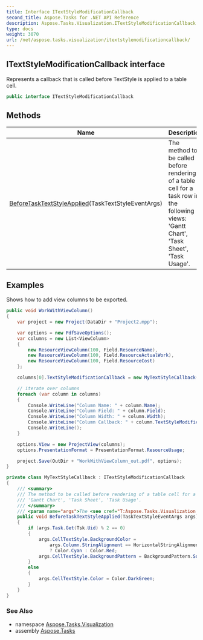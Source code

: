 ```yaml
---
title: Interface ITextStyleModificationCallback
second_title: Aspose.Tasks for .NET API Reference
description: Aspose.Tasks.Visualization.ITextStyleModificationCallback interface. Represents a callback that is called before TextStyle is applied to a table cell
type: docs
weight: 3070
url: /net/aspose.tasks.visualization/itextstylemodificationcallback/
---
```

## ITextStyleModificationCallback interface

Represents a callback that is called before TextStyle is applied to a table cell.

```csharp
public interface ITextStyleModificationCallback
```

## Methods

| Name | Description |
| --- | --- |
| [BeforeTaskTextStyleApplied](../../aspose.tasks.visualization/itextstylemodificationcallback/beforetasktextstyleapplied/)(TaskTextStyleEventArgs) | The method to be called before rendering of a table cell for a task row in the following views: 'Gantt Chart', 'Task Sheet', 'Task Usage'. |

## Examples

Shows how to add view columns to be exported.

```csharp
public void WorkWithViewColumn()
{
    var project = new Project(DataDir + "Project2.mpp");

    var options = new PdfSaveOptions();
    var columns = new List<ViewColumn>
    {
        new ResourceViewColumn(100, Field.ResourceName),
        new ResourceViewColumn(100, Field.ResourceActualWork),
        new ResourceViewColumn(100, Field.ResourceCost)
    };

    columns[0].TextStyleModificationCallback = new MyTextStyleCallback();

    // iterate over columns
    foreach (var column in columns)
    {
        Console.WriteLine("Column Name: " + column.Name);
        Console.WriteLine("Column Field: " + column.Field);
        Console.WriteLine("Column Width: " + column.Width);
        Console.WriteLine("Column Callback: " + column.TextStyleModificationCallback);
        Console.WriteLine();
    }

    options.View = new ProjectView(columns);
    options.PresentationFormat = PresentationFormat.ResourceUsage;

    project.Save(OutDir + "WorkWithViewColumn_out.pdf", options);
}

private class MyTextStyleCallback : ITextStyleModificationCallback
{
    /// <summary>
    /// The method to be called before rendering of a table cell for a task row in the following views:
    /// 'Gantt Chart', 'Task Sheet', 'Task Usage'.
    /// </summary>
    /// <param name="args">The <see cref="T:Aspose.Tasks.Visualization.TaskTextStyleEventArgs" /> object.</param>
    public void BeforeTaskTextStyleApplied(TaskTextStyleEventArgs args)
    {
        if (args.Task.Get(Tsk.Uid) % 2 == 0)
        {
            args.CellTextStyle.BackgroundColor = 
                args.Column.StringAlignment == HorizontalStringAlignment.Center 
                ? Color.Cyan : Color.Red;
            args.CellTextStyle.BackgroundPattern = BackgroundPattern.SolidFill;
        }
        else
        {
            args.CellTextStyle.Color = Color.DarkGreen;
        }
    }
}
```

### See Also

* namespace [Aspose.Tasks.Visualization](../../aspose.tasks.visualization/)
* assembly [Aspose.Tasks](../../)


